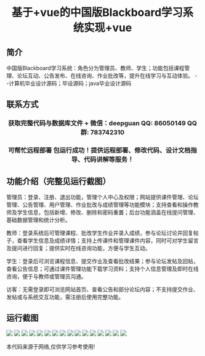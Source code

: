 <p><h1 align="center">基于+vue的中国版Blackboard学习系统实现+vue</h1></p>

## 简介
中国版Blackboard学习系统：角色分为管理员、教师、学生；功能包括课程管理、论坛互动、公告发布、在线咨询、作业批改等，提升在线学习与互动体验。    --计算机毕业设计源码；毕设源码；java毕业设计源码


## 联系方式
<p><h3 align="center">获取完整代码与数据库文件 + 微信：deepguan QQ: 86050149 QQ群: 783742310</h3></p>
<p><h3 align="center">可帮忙远程部署 包运行成功！提供远程部署、修改代码、设计文档指导、代码讲解等服务！</h3></p>

## 功能介绍（完整见运行截图）
管理员：登录、注册、退出功能，管理个人中心及权限；网站提供课件管理、论坛管理、公告管理、用户管理、作业批改与成绩管理等功能模块；支持查看和操作教师及学生信息，包括新增、修改、删除和密码重置；后台功能涵盖在线提问管理、基础数据管理和统计分析。

教师：登录系统后可管理课程、批改学生作业并录入成绩，参与论坛讨论并回复帖子，查看学生信息及成绩详情；支持上传课件和管理课件内容，同时可对学生留言及提问进行回复；提供实时在线咨询功能，方便与学生互动。

学生：登录后可浏览课程信息、提交作业及查看批改结果；参与论坛发帖及回帖，查看公告信息；可通过课件管理功能下载学习资料；支持个人信息管理及即时在线咨询，便于与教师或管理员沟通。

访客：无需登录即可浏览网站首页、查看公告和部分论坛内容；不支持提交作业、发帖或与系统交互功能，需注册后使用完整功能。


## 运行截图
![](img/001.jpg)
![](img/002.jpg)
![](img/003.jpg)
![](img/004.jpg)
![](img/005.jpg)
![](img/006.jpg)
![](img/007.jpg)
![](img/008.jpg)
![](img/009.jpg)
![](img/010.jpg)
![](img/011.jpg)
![](img/012.jpg)
![](img/013.jpg)
![](img/014.jpg)
![](img/015.jpg)
![](img/016.jpg)

<p>本代码来源于网络,仅供学习参考使用!</p>
